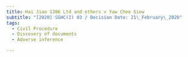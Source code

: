 ```yaml
---
title: Hai Jiao 1306 Ltd and others v Yaw Chee Siew
subtitle: "[2020] SGHC(I) 03 / Decision Date: 21\_February\_2020"
tags:
  - Civil Procedure
  - Discovery of documents
  - Adverse inference

---
```

